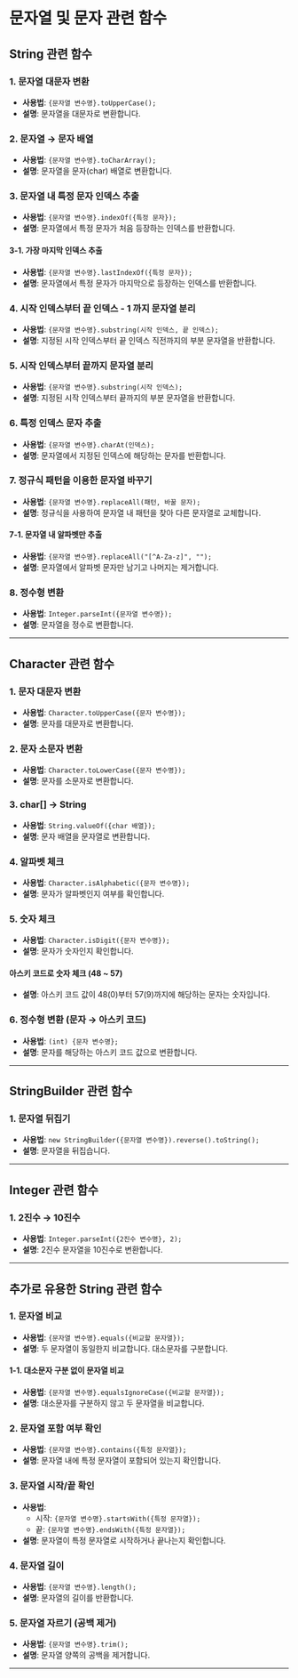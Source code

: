 # 문자열 및 문자 관련 함수

## String 관련 함수

### 1. 문자열 대문자 변환
- **사용법**: `{문자열 변수명}.toUpperCase();`
- **설명**: 문자열을 대문자로 변환합니다.

### 2. 문자열 → 문자 배열
- **사용법**: `{문자열 변수명}.toCharArray();`
- **설명**: 문자열을 문자(char) 배열로 변환합니다.

### 3. 문자열 내 특정 문자 인덱스 추출
- **사용법**: `{문자열 변수명}.indexOf({특정 문자});`
- **설명**: 문자열에서 특정 문자가 처음 등장하는 인덱스를 반환합니다.

#### 3-1. 가장 마지막 인덱스 추출
- **사용법**: `{문자열 변수명}.lastIndexOf({특정 문자});`
- **설명**: 문자열에서 특정 문자가 마지막으로 등장하는 인덱스를 반환합니다.

### 4. 시작 인덱스부터 끝 인덱스 - 1 까지 문자열 분리
- **사용법**: `{문자열 변수명}.substring(시작 인덱스, 끝 인덱스);`
- **설명**: 지정된 시작 인덱스부터 끝 인덱스 직전까지의 부분 문자열을 반환합니다.

### 5. 시작 인덱스부터 끝까지 문자열 분리
- **사용법**: `{문자열 변수명}.substring(시작 인덱스);`
- **설명**: 지정된 시작 인덱스부터 끝까지의 부분 문자열을 반환합니다.

### 6. 특정 인덱스 문자 추출
- **사용법**: `{문자열 변수명}.charAt(인덱스);`
- **설명**: 문자열에서 지정된 인덱스에 해당하는 문자를 반환합니다.

### 7. 정규식 패턴을 이용한 문자열 바꾸기
- **사용법**: `{문자열 변수명}.replaceAll(패턴, 바꿀 문자);`
- **설명**: 정규식을 사용하여 문자열 내 패턴을 찾아 다른 문자열로 교체합니다.

#### 7-1. 문자열 내 알파벳만 추출
- **사용법**: `{문자열 변수명}.replaceAll("[^A-Za-z]", "");`
- **설명**: 문자열에서 알파벳 문자만 남기고 나머지는 제거합니다.

### 8. 정수형 변환
- **사용법**: `Integer.parseInt({문자열 변수명});`
- **설명**: 문자열을 정수로 변환합니다.

---

## Character 관련 함수

### 1. 문자 대문자 변환
- **사용법**: `Character.toUpperCase({문자 변수명});`
- **설명**: 문자를 대문자로 변환합니다.

### 2. 문자 소문자 변환
- **사용법**: `Character.toLowerCase({문자 변수명});`
- **설명**: 문자를 소문자로 변환합니다.

### 3. char[] → String
- **사용법**: `String.valueOf({char 배열});`
- **설명**: 문자 배열을 문자열로 변환합니다.

### 4. 알파벳 체크
- **사용법**: `Character.isAlphabetic({문자 변수명});`
- **설명**: 문자가 알파벳인지 여부를 확인합니다.

### 5. 숫자 체크
- **사용법**: `Character.isDigit({문자 변수명});`
- **설명**: 문자가 숫자인지 확인합니다.

#### 아스키 코드로 숫자 체크 (48 ~ 57)
- **설명**: 아스키 코드 값이 48(0)부터 57(9)까지에 해당하는 문자는 숫자입니다.

### 6. 정수형 변환 (문자 → 아스키 코드)
- **사용법**: `(int) {문자 변수명};`
- **설명**: 문자를 해당하는 아스키 코드 값으로 변환합니다.

---

## StringBuilder 관련 함수

### 1. 문자열 뒤집기
- **사용법**: `new StringBuilder({문자열 변수명}).reverse().toString();`
- **설명**: 문자열을 뒤집습니다.

---

## Integer 관련 함수

### 1. 2진수 → 10진수
- **사용법**: `Integer.parseInt({2진수 변수명}, 2);`
- **설명**: 2진수 문자열을 10진수로 변환합니다.

---

## 추가로 유용한 String 관련 함수

### 1. 문자열 비교
- **사용법**: `{문자열 변수명}.equals({비교할 문자열});`
- **설명**: 두 문자열이 동일한지 비교합니다. 대소문자를 구분합니다.

#### 1-1. 대소문자 구분 없이 문자열 비교
- **사용법**: `{문자열 변수명}.equalsIgnoreCase({비교할 문자열});`
- **설명**: 대소문자를 구분하지 않고 두 문자열을 비교합니다.

### 2. 문자열 포함 여부 확인
- **사용법**: `{문자열 변수명}.contains({특정 문자열});`
- **설명**: 문자열 내에 특정 문자열이 포함되어 있는지 확인합니다.

### 3. 문자열 시작/끝 확인
- **사용법**:
    - 시작: `{문자열 변수명}.startsWith({특정 문자열});`
    - 끝: `{문자열 변수명}.endsWith({특정 문자열});`
- **설명**: 문자열이 특정 문자열로 시작하거나 끝나는지 확인합니다.

### 4. 문자열 길이
- **사용법**: `{문자열 변수명}.length();`
- **설명**: 문자열의 길이를 반환합니다.

### 5. 문자열 자르기 (공백 제거)
- **사용법**: `{문자열 변수명}.trim();`
- **설명**: 문자열 양쪽의 공백을 제거합니다.

---
